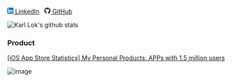 [![Linkedin](https://raw.githubusercontent.com/whitelok/whitelok/master/imgs/linkedin.png) LinkedIn](https://www.linkedin.com/in/karl-lok-a74a4964)
&nbsp;
[![GitHub](https://raw.githubusercontent.com/whitelok/whitelok/master/imgs/github.png) GitHub](https://github.com/whitelok)

![Karl Lok's github stats](https://github-readme-stats.vercel.app/api?username=whitelok&show_icons=true&theme=graywhite&hide_title=true)

### Product

[[iOS App Store Statistics] My Personal Products: APPs with 1.5 million users](http://whitelok.github.io/resources/TalkingData-20190629.pdf)


![image](https://giffiles.alphacoders.com/209/209343.gif)


